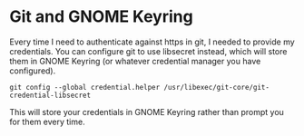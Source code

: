 # Git and GNOME Keyring

Every time I need to authenticate against https in git, I needed to provide my
credentials. You can configure git to use libsecret instead, which will store
them in GNOME Keyring (or whatever credential manager you have configured).

```
git config --global credential.helper /usr/libexec/git-core/git-credential-libsecret 
```

This will store your credentials in GNOME Keyring rather than prompt you for
them every time.
